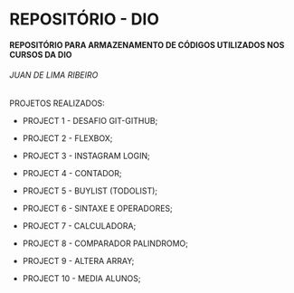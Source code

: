 # REPOSITÓRIO - DIO



#### REPOSITÓRIO PARA ARMAZENAMENTO DE CÓDIGOS UTILIZADOS NOS CURSOS DA DIO



###### JUAN DE LIMA RIBEIRO



PROJETOS REALIZADOS:

- PROJECT 1 - DESAFIO GIT-GITHUB;

- PROJECT 2 - FLEXBOX;

- PROJECT 3 - INSTAGRAM LOGIN;

- PROJECT 4 - CONTADOR;

- PROJECT 5 - BUYLIST (TODOLIST);

- PROJECT 6 - SINTAXE E OPERADORES;

- PROJECT 7 - CALCULADORA;

- PROJECT 8 - COMPARADOR PALINDROMO;

- PROJECT 9 - ALTERA ARRAY;

- PROJECT 10 - MEDIA ALUNOS;
